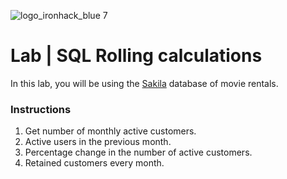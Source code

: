 ![logo_ironhack_blue 7](https://user-images.githubusercontent.com/23629340/40541063-a07a0a8a-601a-11e8-91b5-2f13e4e6b441.png)

# Lab | SQL Rolling calculations

In this lab, you will be using the [Sakila](https://dev.mysql.com/doc/sakila/en/) database of movie rentals.

### Instructions

1. Get number of monthly active customers.
2. Active users in the previous month.
3. Percentage change in the number of active customers.
4. Retained customers every month.
